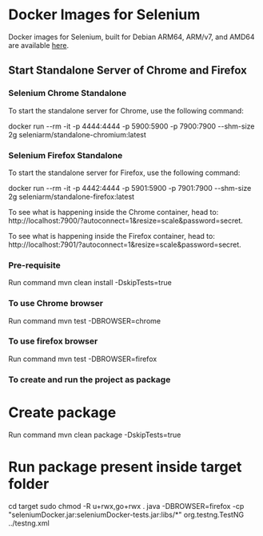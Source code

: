 # Docker Images for Selenium

Docker images for Selenium, built for Debian ARM64, ARM/v7, and AMD64 are available [here](https://github.com/seleniumhq-community/docker-seleniarm).

## Start Standalone Server of Chrome and Firefox

### Selenium Chrome Standalone
To start the standalone server for Chrome, use the following command:

docker run --rm -it -p 4444:4444 -p 5900:5900 -p 7900:7900 --shm-size 2g seleniarm/standalone-chromium:latest

### Selenium Firefox Standalone
To start the standalone server for Firefox, use the following command:

docker run --rm -it -p 4442:4444 -p 5901:5900 -p 7901:7900 --shm-size 2g seleniarm/standalone-firefox:latest

To see what is happening inside the Chrome container, head to:
http://localhost:7900/?autoconnect=1&resize=scale&password=secret.

To see what is happening inside the Firefox container, head to:
http://localhost:7901/?autoconnect=1&resize=scale&password=secret.

### Pre-requisite
Run command mvn clean install -DskipTests=true

### To use Chrome browser
Run command mvn test -DBROWSER=chrome

###  To use firefox browser
Run command mvn test -DBROWSER=firefox

### To create and run the project as package

# Create package
Run command mvn clean package -DskipTests=true

# Run package present inside target folder
cd target
sudo chmod -R u+rwx,go+rwx .
java -DBROWSER=firefox -cp "seleniumDocker.jar:seleniumDocker-tests.jar:libs/*" org.testng.TestNG ../testng.xml
